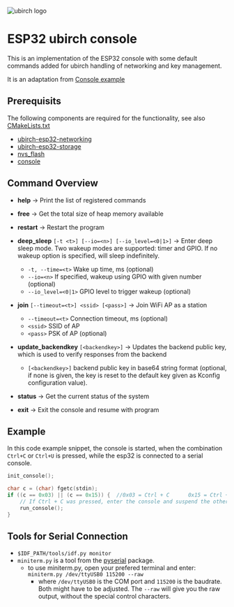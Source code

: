![ubirch logo](https://ubirch.de/wp-content/uploads/2018/10/cropped-uBirch_Logo.png)

# ESP32 ubirch console

This is an implementation of the ESP32 console with some default commands
added for ubirch handling of networking and key management.

It is an adaptation from [Console example](https://github.com/espressif/esp-idf/tree/master/examples/system/console)

## Prerequisits

The following components are required for the functionality, see also
[CMakeLists.txt](https://github.com/ubirch/ubirch-esp32-console/blob/master/CMakeLists.txt)

- [ubirch-esp32-networking](https://github.com/ubirch/ubirch-esp32-networking)
- [ubirch-esp32-storage](https://github.com/ubirch/ubirch-esp32-storage)
- [nvs_flash](https://github.com/espressif/esp-idf/tree/master/components/nvs_flash)
- [console](https://github.com/espressif/esp-idf/tree/master/components/console)


## Command Overview
- **help** -> Print the list of registered commands
- **free** -> Get the total size of heap memory available
- **restart** -> Restart the program
- **deep_sleep**  `[-t <t>] [--io=<n>] [--io_level=<0|1>]` ->
Enter deep sleep mode. Two wakeup modes are supported: timer and GPIO.
If no wakeup option is specified, will sleep indefinitely.
    - `-t, --time=<t>`  Wake up time, ms (optional)
    - `--io=<n>`  If specified, wakeup using GPIO with given number (optional)
    - `--io_level=<0|1>`  GPIO level to trigger wakeup (optional)

- **join**  `[--timeout=<t>] <ssid> [<pass>]` ->
  Join WiFi AP as a station
  - `--timeout=<t>`  Connection timeout, ms (optional)
  - `<ssid>`  SSID of AP
  - `<pass>`  PSK of AP (optional)

- **update_backendkey** `[<backendkey>]` ->
  Updates the backend public key, which is used to verify responses from the backend
  - `[<backendkey>]` backend public key in base64 string format (optional, if none is given, the key is reset to the
     default key given as Kconfig configuration value).

- **status** -> Get the current status of the system

- **exit** -> Exit the console and resume with program

## Example

In this code example snippet, the console is started, when the combination
`Ctrl+C` or `Ctrl+U` is pressed, while the esp32 is connected to a serial console.

```c
init_console();

char c = (char) fgetc(stdin);
if ((c == 0x03) || (c == 0x15)) {  //0x03 = Ctrl + C      0x15 = Ctrl + U
    // If Ctrl + C was pressed, enter the console and suspend the other tasks until console exits.
    run_console();
}

```

## Tools for Serial Connection

- `$IDF_PATH/tools/idf.py monitor`
- `miniterm.py` is a tool from the [pyserial](https://github.com/pyserial/pyserial) package.
    -  to use miniterm.py, open your prefered terminal and enter: `miniterm.py /dev/ttyUSB0 115200 --raw`
        - where `/dev/ttyUSB0` is the COM port and `115200` is the baudrate. Both might have to be adjusted.
         The `--raw` will give you the raw output, without the special control characters.
